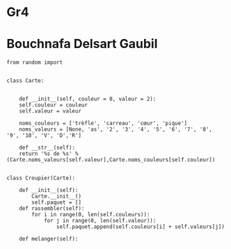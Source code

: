 # Gr4
# Bouchnafa Delsart Gaubil

	from random import 


	class Carte:


	    def __init__(self, couleur = 0, valeur = 2):
		self.couleur = couleur
		self.valeur = valeur

	    noms_couleurs = ['trèfle', 'carreau', 'cœur', 'pique']
	    noms_valeurs = [None, 'as', '2', '3', '4', '5', '6', '7', '8', '9', '10', 'V', 'D','R']

	    def __str__(self):
		return '%s de %s' % (Carte.noms_valeurs[self.valeur],Carte.noms_couleurs[self.couleur])


	class Croupier(Carte):

		def __init__(self):
			Carte.__init__()
			self.paquet = []
		def rassembler(self):
			for i in range(0, len(self.couleurs)):
				for j in range(0, len(self.valeur)):
					self.paquet.append(self.couleurs[i] + self.valeurs[j])

		def melanger(self): 

